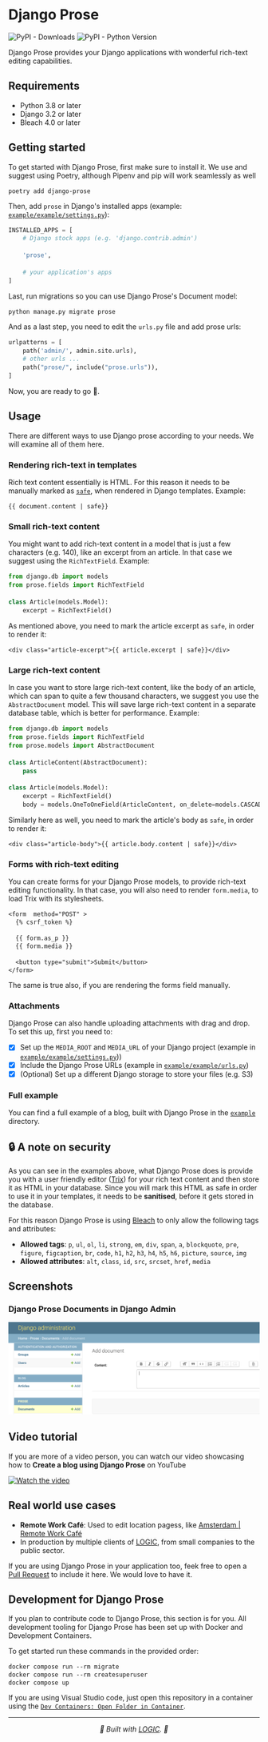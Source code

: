 # Django Prose

![PyPI - Downloads](https://img.shields.io/pypi/dw/django-prose?color=purple) ![PyPI - Python Version](https://img.shields.io/pypi/pyversions/django-prose)

Django Prose provides your Django applications with wonderful rich-text editing capabilities.

## Requirements

- Python 3.8 or later
- Django 3.2 or later
- Bleach 4.0 or later

## Getting started

To get started with Django Prose, first make sure to install it. We use and suggest using Poetry, although Pipenv and pip will work seamlessly as well

```console
poetry add django-prose
```

Then, add `prose` in Django's installed apps (example: [`example/example/settings.py`](https://github.com/withlogicco/django-prose/blob/9e24cc794eae6db48818dd15a483d106d6a99da0/example/example/settings.py#L46)):

```python
INSTALLED_APPS = [
    # Django stock apps (e.g. 'django.contrib.admin')

    'prose',

    # your application's apps
]
```

Last, run migrations so you can use Django Prose's Document model:

```
python manage.py migrate prose
```
And as a last step, you need to edit the `urls.py` file and add prose urls:

```python
urlpatterns = [
    path('admin/', admin.site.urls),
    # other urls ...
    path("prose/", include("prose.urls")),
]
```
Now, you are ready to go 🚀.

## Usage

There are different ways to use Django prose according to your needs. We will examine all of them here.

### Rendering rich-text in templates

Rich text content essentially is HTML. For this reason it needs to be manually marked as [`safe`](https://docs.djangoproject.com/en/4.2/ref/templates/builtins/#safe), when rendered in Django templates. Example:

```django
{{ document.content | safe}}
```

### Small rich-text content

You might want to add rich-text content in a model that is just a few characters (e.g. 140), like an excerpt from an article. In that case we suggest using the `RichTextField`. Example:

```py
from django.db import models
from prose.fields import RichTextField

class Article(models.Model):
    excerpt = RichTextField()
```

As mentioned above, you need to mark the article excerpt as `safe`, in order to render it:

```django
<div class="article-excerpt">{{ article.excerpt | safe}}</div>
```

### Large rich-text content

In case you want to store large rich-text content, like the body of an article, which can span to quite a few thousand characters, we suggest you use the `AbstractDocument` model. This will save large rich-text content in a separate database table, which is better for performance. Example:

```py
from django.db import models
from prose.fields import RichTextField
from prose.models import AbstractDocument

class ArticleContent(AbstractDocument):
    pass

class Article(models.Model):
    excerpt = RichTextField()
    body = models.OneToOneField(ArticleContent, on_delete=models.CASCADE)
```

Similarly here as well, you need to mark the article's body as `safe`, in order to render it:

```django
<div class="article-body">{{ article.body.content | safe}}</div>
```

### Forms with rich-text editing

You can create forms for your Django Prose models, to provide rich-text editing functionality. In that case, you will also need to render `form.media`, to load Trix with its stylesheets.

```django
<form  method="POST" >
  {% csrf_token %}
  
  {{ form.as_p }}
  {{ form.media }}
  
  <button type="submit">Submit</button>
</form>
```

The same is true also, if you are rendering the forms field manually.

### Attachments

Django Prose can also handle uploading attachments with drag and drop. To set this up, first you need to:

- [x] Set up the `MEDIA_ROOT` and `MEDIA_URL` of your Django project (example in [`example/example/settings.py`](https://github.com/withlogicco/django-prose/blob/9e24cc794eae6db48818dd15a483d106d6a99da0/example/example/settings.py#L130-L131)))
- [x] Include the Django Prose URLs (example in [`example/example/urls.py`](https://github.com/withlogicco/django-prose/blob/9e24cc794eae6db48818dd15a483d106d6a99da0/example/example/urls.py#L13-L14))
- [x] (Optional) Set up a different Django storage to store your files (e.g. S3)

### Full example

You can find a full example of a blog, built with Django Prose in the [`example`](./example/) directory.

## 🔒 A note on security

As you can see in the examples above, what Django Prose does is provide you with a user friendly editor ([Trix](https://trix-editor.org/)) for your rich text content and then store it as HTML in your database. Since you will mark this HTML as safe in order to use it in your templates, it needs to be **sanitised**, before it gets stored in the database.

For this reason Django Prose is using [Bleach](https://bleach.readthedocs.io/en/latest/) to only allow the following tags and attributes:

- **Allowed tags**: `p`, `ul`, `ol`, `li`, `strong`, `em`, `div`, `span`, `a`, `blockquote`, `pre`, `figure`, `figcaption`, `br`, `code`, `h1`, `h2`, `h3`, `h4`, `h5`, `h6`, `picture`, `source`, `img`
- **Allowed attributes**: `alt`, `class`, `id`, `src`, `srcset`, `href`, `media`

## Screenshots

### Django Prose Documents in Django Admin

![Django Prose Document in Django Admin](./docs/django-admin-prose-document.png)

## Video tutorial

If you are more of a video person, you can watch our video showcasing how to **Create a blog using Django Prose** on YouTube

[![Watch the video](https://img.youtube.com/vi/uICZjUpAbhQ/hqdefault.jpg)](https://youtu.be/uICZjUpAbhQ)

## Real world use cases
- **Remote Work Café**: Used to edit location pagess, like [Amsterdam | Remote Work Café](https://remotework.cafe/locations/amsterdam/)
- In production by multiple clients of [LOGIC](https://withlogic.co), from small companies to the public sector.

If you are using Django Prose in your application too, feek free to open a [Pull Request](https://github.com/withlogicco/django-prose/pulls) to include it here. We would love to have it.

## Development for Django Prose

If you plan to contribute code to Django Prose, this section is for you. All development tooling for Django Prose has been set up with Docker and Development Containers.

To get started run these commands in the provided order:

```console
docker compose run --rm migrate
docker compose run --rm createsuperuser
docker compose up
```

If you are using Visual Studio code, just open this repository in a container using the [`Dev Containers: Open Folder in Container`](https://code.visualstudio.com/docs/devcontainers/containers#_quick-start-open-an-existing-folder-in-a-container).

---

<p align="center">
  <i>🦄 Built with <a href="https://withlogic.co/">LOGIC</a>. 🦄</i>
</p>
